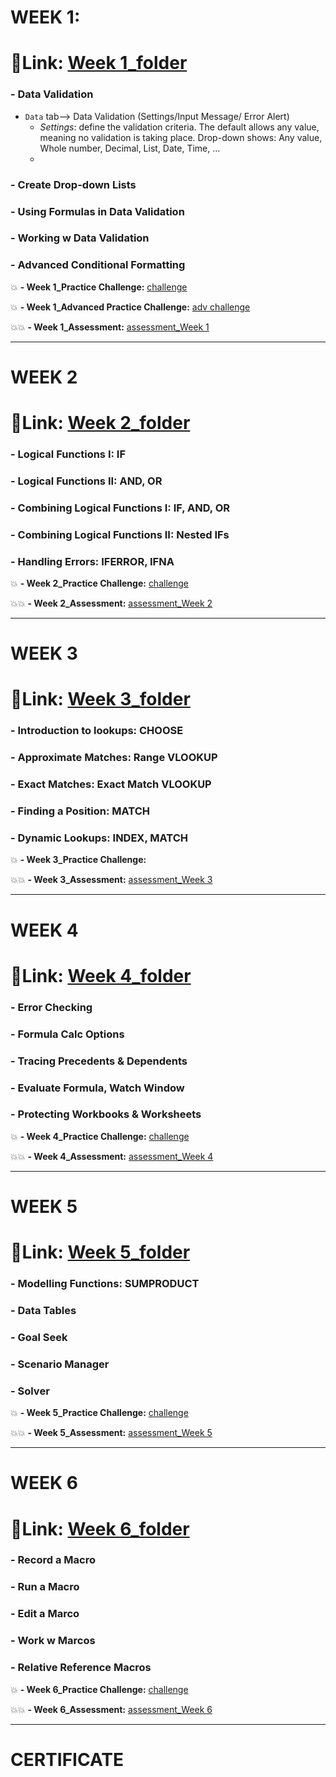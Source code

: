 # WEEK 1: 
# 🔗Link: [Week 1_folder]()
### - Data Validation
- ```Data``` tab--> Data Validation (Settings/Input Message/ Error Alert)
   - *Settings*: define the validation criteria. The default allows any value, meaning no validation is taking place. Drop-down shows: Any value, Whole number, Decimal, List, Date, Time, ...
   - 

  
### - Create Drop-down Lists
### - Using Formulas in Data Validation
### - Working w Data Validation
### - Advanced Conditional Formatting


  
💥 **- Week 1_Practice Challenge:** [challenge]()

💥 **- Week 1_Advanced Practice Challenge:** [adv challenge]()

💥💥 **- Week 1_Assessment:** [assessment_Week 1]()

---

# WEEK 2
# 🔗Link: [Week 2_folder]()
### - Logical Functions I: IF
### - Logical Functions II: AND, OR
### - Combining Logical Functions I: IF, AND, OR
### - Combining Logical Functions II: Nested IFs
### - Handling Errors: IFERROR, IFNA


  
💥 **- Week 2_Practice Challenge:** [challenge]()

💥💥 **- Week 2_Assessment:** [assessment_Week 2]()

---

# WEEK 3
# 🔗Link: [Week 3_folder]()
### - Introduction to lookups: CHOOSE
### - Approximate Matches: Range VLOOKUP
### - Exact Matches: Exact Match VLOOKUP
### - Finding a Position: MATCH
### - Dynamic Lookups: INDEX, MATCH
  
💥 **- Week 3_Practice Challenge:** 

💥💥 **- Week 3_Assessment:** [assessment_Week 3]()

---

# WEEK 4
# 🔗Link: [Week 4_folder]()
### - Error Checking
### - Formula Calc Options
### - Tracing Precedents & Dependents
### - Evaluate Formula, Watch Window
### - Protecting Workbooks & Worksheets


  
💥 **- Week 4_Practice Challenge:** [challenge]()

💥💥 **- Week 4_Assessment:** [assessment_Week 4]()

---

# WEEK 5
# 🔗Link: [Week 5_folder]()
### - Modelling Functions: SUMPRODUCT
### - Data Tables
### - Goal Seek
### - Scenario Manager
### - Solver

💥 **- Week 5_Practice Challenge:** [challenge]()

💥💥 **- Week 5_Assessment:** [assessment_Week 5]()

---

# WEEK 6
# 🔗Link: [Week 6_folder]()
### - Record a Macro
### - Run a Macro
### - Edit a Marco
### - Work w Marcos
### - Relative Reference Macros
  
💥 **- Week 6_Practice Challenge:** [challenge]()

💥💥 **- Week 6_Assessment:** [assessment_Week 6]()

---

# CERTIFICATE
